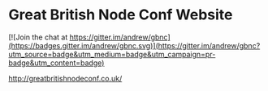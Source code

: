 Great British Node Conf Website
====

[![Join the chat at https://gitter.im/andrew/gbnc](https://badges.gitter.im/andrew/gbnc.svg)](https://gitter.im/andrew/gbnc?utm_source=badge&utm_medium=badge&utm_campaign=pr-badge&utm_content=badge)

http://greatbritishnodeconf.co.uk/
